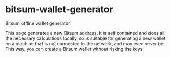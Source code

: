 # bitsum-wallet-generator
Bitsum offline wallet generator

This page generates a new Bitsum address. It is self contained and does all the necessary calculations locally, so is suitable for generating a new wallet on a machine that is not connected to the network, and may even never be. This way, you can create a Bitsum wallet without risking the keys. 
